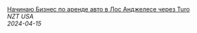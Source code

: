 <!--2024-04-15 00:47:19-->
<div class="yb">
  <a class="nodecor" href="/index.html?rabota/nachinaju_biznes_po_arende_avto_v_los_andjelese_cherez_turo">
    <img class="preview" data-videoid="6UruEPn3L7w" src="https://i3.ytimg.com/vi/6UruEPn3L7w/hqdefault.jpg" align="middle" alt="">
  </a>
  <div class="inlbl text">
    <a class="nodecor" href="/index.html?rabota/nachinaju_biznes_po_arende_avto_v_los_andjelese_cherez_turo">Начинаю Бизнес по аренде авто в Лос Анджелесе через Turo</a><br>
    <i class="smaller2">NZT USA</i><br>
    <i class="smaller3">2024-04-15</i>
  </div>
</div>
